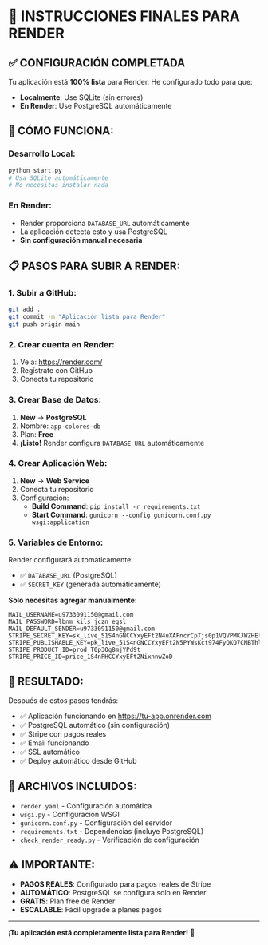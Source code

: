 # 🚀 **INSTRUCCIONES FINALES PARA RENDER**

## ✅ **CONFIGURACIÓN COMPLETADA**

Tu aplicación está **100% lista** para Render. He configurado todo para que:

- **Localmente**: Use SQLite (sin errores)
- **En Render**: Use PostgreSQL automáticamente

## 🎯 **CÓMO FUNCIONA:**

### **Desarrollo Local:**
```bash
python start.py
# Usa SQLite automáticamente
# No necesitas instalar nada
```

### **En Render:**
- Render proporciona `DATABASE_URL` automáticamente
- La aplicación detecta esto y usa PostgreSQL
- **Sin configuración manual necesaria**

## 📋 **PASOS PARA SUBIR A RENDER:**

### **1. Subir a GitHub:**
```bash
git add .
git commit -m "Aplicación lista para Render"
git push origin main
```

### **2. Crear cuenta en Render:**
1. Ve a: https://render.com/
2. Regístrate con GitHub
3. Conecta tu repositorio

### **3. Crear Base de Datos:**
1. **New** → **PostgreSQL**
2. Nombre: `app-colores-db`
3. Plan: **Free**
4. **¡Listo!** Render configura `DATABASE_URL` automáticamente

### **4. Crear Aplicación Web:**
1. **New** → **Web Service**
2. Conecta tu repositorio
3. Configuración:
   - **Build Command**: `pip install -r requirements.txt`
   - **Start Command**: `gunicorn --config gunicorn.conf.py wsgi:application`

### **5. Variables de Entorno:**
Render configurará automáticamente:
- ✅ `DATABASE_URL` (PostgreSQL)
- ✅ `SECRET_KEY` (generada automáticamente)

**Solo necesitas agregar manualmente:**
```env
MAIL_USERNAME=u9733091150@gmail.com
MAIL_PASSWORD=lbnm kils jczn egsl
MAIL_DEFAULT_SENDER=u9733091150@gmail.com
STRIPE_SECRET_KEY=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
STRIPE_PUBLISHABLE_KEY=pk_live_51S4nGNCCYxyEFt2N5PYWsKct974FyQKO7CMBThlBPGhA8SuYdk7Ue5hX6aHEI0QNA9QLrjR9r4rb5GeLegxeh4u800ELqvIBUP
STRIPE_PRODUCT_ID=prod_T0p3Og8mjYPd9t
STRIPE_PRICE_ID=price_1S4nPHCCYxyEFt2NixnnwZoD
```

## 🎉 **RESULTADO:**

Después de estos pasos tendrás:
- ✅ Aplicación funcionando en https://tu-app.onrender.com
- ✅ PostgreSQL automático (sin configuración)
- ✅ Stripe con pagos reales
- ✅ Email funcionando
- ✅ SSL automático
- ✅ Deploy automático desde GitHub

## 🔧 **ARCHIVOS INCLUIDOS:**

- `render.yaml` - Configuración automática
- `wsgi.py` - Configuración WSGI
- `gunicorn.conf.py` - Configuración del servidor
- `requirements.txt` - Dependencias (incluye PostgreSQL)
- `check_render_ready.py` - Verificación de configuración

## ⚠️ **IMPORTANTE:**

- **PAGOS REALES**: Configurado para pagos reales de Stripe
- **AUTOMÁTICO**: PostgreSQL se configura solo en Render
- **GRATIS**: Plan free de Render
- **ESCALABLE**: Fácil upgrade a planes pagos

---
**¡Tu aplicación está completamente lista para Render!** 🚀
